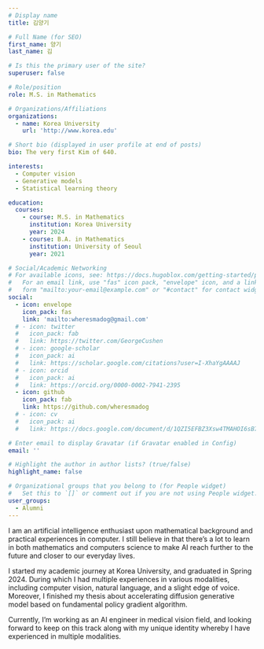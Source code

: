 ```yaml
---
# Display name
title: 김양기

# Full Name (for SEO)
first_name: 양기
last_name: 김

# Is this the primary user of the site?
superuser: false

# Role/position
role: M.S. in Mathematics

# Organizations/Affiliations
organizations:
  - name: Korea University
    url: 'http://www.korea.edu'

# Short bio (displayed in user profile at end of posts)
bio: The very first Kim of 640.

interests:
  - Computer vision
  - Generative models
  - Statistical learning theory

education:
  courses:
    - course: M.S. in Mathematics
      institution: Korea University
      year: 2024
    - course: B.A. in Mathematics
      institution: University of Seoul
      year: 2021

# Social/Academic Networking
# For available icons, see: https://docs.hugoblox.com/getting-started/page-builder/#icons
#   For an email link, use "fas" icon pack, "envelope" icon, and a link in the
#   form "mailto:your-email@example.com" or "#contact" for contact widget.
social:
  - icon: envelope
    icon_pack: fas
    link: 'mailto:wheresmadog@gmail.com'
  # - icon: twitter
  #   icon_pack: fab
  #   link: https://twitter.com/GeorgeCushen
  # - icon: google-scholar
  #   icon_pack: ai
  #   link: https://scholar.google.com/citations?user=I-XhaYgAAAAJ
  # - icon: orcid
  #   icon_pack: ai
  #   link: https://orcid.org/0000-0002-7941-2395
  - icon: github
    icon_pack: fab
    link: https://github.com/wheresmadog
  # - icon: cv
  #   icon_pack: ai
  #   link: https://docs.google.com/document/d/1QZI5EFBZ3Xsw4TMAHOI6sB7T_JsBC7y4UUIAGhU-sXo/edit?usp=sharing

# Enter email to display Gravatar (if Gravatar enabled in Config)
email: ''

# Highlight the author in author lists? (true/false)
highlight_name: false

# Organizational groups that you belong to (for People widget)
#   Set this to `[]` or comment out if you are not using People widget.
user_groups:
  - Alumni
---
```


I am an artificial intelligence enthusiast upon mathematical background and practical experiences in computer.
I still believe in that there’s a lot to learn in both mathematics and computers science to make AI reach further to the future and closer to our everyday lives.

I started my academic journey at Korea University, and graduated in Spring 2024.
During which I had multiple experiences in various modalities, including computer vision, natural language, and a slight edge of voice.
Moreover, I finished my thesis about accelerating diffusion generative model based on fundamental policy gradient algorithm.

Currently, I’m working as an AI engineer in medical vision field, and looking forward to keep on this track along with my unique identity whereby I have experienced in multiple modalities.